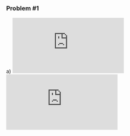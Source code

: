 ### Problem #1
a) ![Equation1](https://latex.codecogs.com/gif.latex?X_1&plus;Y_1&plus;Z_1%5Cgeq%20300)
![Equation2](https://latex.codecogs.com/gif.latex?Z_2%3DX_1&plus;Y_1-300)
